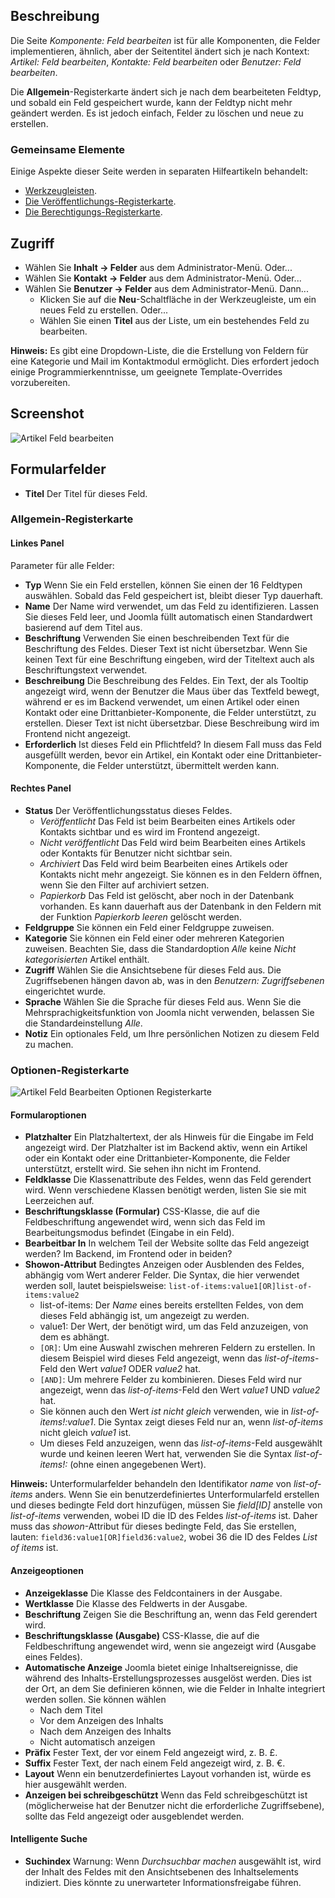 <!-- Filename: Help4.x:Fields:_Edit / Display title: Komponente: Feld bearbeiten -->

## Beschreibung

Die Seite *Komponente: Feld bearbeiten* ist für alle Komponenten, die Felder implementieren, ähnlich, aber der Seitentitel ändert sich je nach Kontext: *Artikel: Feld bearbeiten*, *Kontakte: Feld bearbeiten* oder *Benutzer: Feld bearbeiten*.

Die **Allgemein**-Registerkarte ändert sich je nach dem bearbeiteten Feldtyp, und sobald ein Feld gespeichert wurde, kann der Feldtyp nicht mehr geändert werden. Es ist jedoch einfach, Felder zu löschen und neue zu erstellen.

### Gemeinsame Elemente

Einige Aspekte dieser Seite werden in separaten Hilfeartikeln behandelt:

* [Werkzeugleisten](jdocmanual?article=help/common-elements/toolbars).
* [Die Veröffentlichungs-Registerkarte](jdocmanual?article=help/common-elements/edit-publishing).
* [Die Berechtigungs-Registerkarte](jdocmanual?article=help/common-elements/edit-permissions).

## Zugriff

* Wählen Sie **Inhalt → Felder** aus dem Administrator-Menü. Oder...
* Wählen Sie **Kontakt → Felder** aus dem Administrator-Menü. Oder...
* Wählen Sie **Benutzer → Felder** aus dem Administrator-Menü. Dann...
  * Klicken Sie auf die **Neu**-Schaltfläche in der Werkzeugleiste, um ein neues Feld zu erstellen. Oder...
  * Wählen Sie einen **Titel** aus der Liste, um ein bestehendes Feld zu bearbeiten.

**Hinweis:** Es gibt eine Dropdown-Liste, die die Erstellung von Feldern für eine Kategorie und Mail im Kontaktmodul ermöglicht. Dies erfordert jedoch einige Programmierkenntnisse, um geeignete Template-Overrides vorzubereiten.

## Screenshot

![Artikel Feld bearbeiten](../../../de/images/fields/articles-edit-field.png)

## Formularfelder

- **Titel** Der Titel für dieses Feld.

### Allgemein-Registerkarte

#### Linkes Panel

Parameter für alle Felder:

- **Typ** Wenn Sie ein Feld erstellen, können Sie einen der 16 Feldtypen auswählen. Sobald das Feld gespeichert ist, bleibt dieser Typ dauerhaft.
- **Name** Der Name wird verwendet, um das Feld zu identifizieren. Lassen Sie dieses Feld leer, und Joomla füllt automatisch einen Standardwert basierend auf dem Titel aus.
- **Beschriftung** Verwenden Sie einen beschreibenden Text für die Beschriftung des Feldes. Dieser Text ist nicht übersetzbar. Wenn Sie keinen Text für eine Beschriftung eingeben, wird der Titeltext auch als Beschriftungstext verwendet.
- **Beschreibung** Die Beschreibung des Feldes. Ein Text, der als Tooltip angezeigt wird, wenn der Benutzer die Maus über das Textfeld bewegt, während er es im Backend verwendet, um einen Artikel oder einen Kontakt oder eine Drittanbieter-Komponente, die Felder unterstützt, zu erstellen. Dieser Text ist nicht übersetzbar. Diese Beschreibung wird im Frontend nicht angezeigt.
- **Erforderlich** Ist dieses Feld ein Pflichtfeld? In diesem Fall muss das Feld ausgefüllt werden, bevor ein Artikel, ein Kontakt oder eine Drittanbieter-Komponente, die Felder unterstützt, übermittelt werden kann.

#### Rechtes Panel

- **Status** Der Veröffentlichungsstatus dieses Feldes.
  - *Veröffentlicht* Das Feld ist beim Bearbeiten eines Artikels oder Kontakts sichtbar und es wird im Frontend angezeigt.
  - *Nicht veröffentlicht* Das Feld wird beim Bearbeiten eines Artikels oder Kontakts für Benutzer nicht sichtbar sein.
  - *Archiviert* Das Feld wird beim Bearbeiten eines Artikels oder Kontakts nicht mehr angezeigt. Sie können es in den Feldern öffnen, wenn Sie den Filter auf archiviert setzen.
  - *Papierkorb* Das Feld ist gelöscht, aber noch in der Datenbank vorhanden. Es kann dauerhaft aus der Datenbank in den Feldern mit der Funktion *Papierkorb leeren* gelöscht werden.
- **Feldgruppe** Sie können ein Feld einer Feldgruppe zuweisen.
- **Kategorie** Sie können ein Feld einer oder mehreren Kategorien zuweisen. Beachten Sie, dass die Standardoption *Alle* keine *Nicht kategorisierten* Artikel enthält.
- **Zugriff** Wählen Sie die Ansichtsebene für dieses Feld aus. Die Zugriffsebenen hängen davon ab, was in den *Benutzern: Zugriffsebenen* eingerichtet wurde.
- **Sprache** Wählen Sie die Sprache für dieses Feld aus. Wenn Sie die Mehrsprachigkeitsfunktion von Joomla nicht verwenden, belassen Sie die Standardeinstellung *Alle*.
- **Notiz** Ein optionales Feld, um Ihre persönlichen Notizen zu diesem Feld zu machen.

### Optionen-Registerkarte

![Artikel Feld Bearbeiten Optionen Registerkarte](../../../de/images/fields/articles-edit-field-options-tab.png)

#### Formularoptionen

- **Platzhalter** Ein Platzhaltertext, der als Hinweis für die Eingabe im Feld angezeigt wird. Der Platzhalter ist im Backend aktiv, wenn ein Artikel oder ein Kontakt oder eine Drittanbieter-Komponente, die Felder unterstützt, erstellt wird. Sie sehen ihn nicht im Frontend.
- **Feldklasse** Die Klassenattribute des Feldes, wenn das Feld gerendert wird. Wenn verschiedene Klassen benötigt werden, listen Sie sie mit Leerzeichen auf.
- **Beschriftungsklasse (Formular)** CSS-Klasse, die auf die Feldbeschriftung angewendet wird, wenn sich das Feld im Bearbeitungsmodus befindet (Eingabe in ein Feld).
- **Bearbeitbar In** In welchem Teil der Website sollte das Feld angezeigt werden? Im Backend, im Frontend oder in beiden?
- **Showon-Attribut** Bedingtes Anzeigen oder Ausblenden des Feldes, abhängig vom Wert anderer Felder. Die Syntax, die hier verwendet werden soll, lautet beispielsweise: `list-of-items:value1[OR]list-of-items:value2`
  - list-of-items: Der *Name* eines bereits erstellten Feldes, von dem dieses Feld abhängig ist, um angezeigt zu werden.
  - value1: Der Wert, der benötigt wird, um das Feld anzuzeigen, von dem es abhängt.
  - `[OR]`: Um eine Auswahl zwischen mehreren Feldern zu erstellen. In diesem Beispiel wird dieses Feld angezeigt, wenn das *list-of-items*-Feld den Wert *value1* ODER *value2* hat.
  - `[AND]`: Um mehrere Felder zu kombinieren. Dieses Feld wird nur angezeigt, wenn das *list-of-items*-Feld den Wert *value1* UND *value2* hat.
  - Sie können auch den Wert *ist nicht gleich* verwenden, wie in *list-of-items!:value1*. Die Syntax zeigt dieses Feld nur an, wenn *list-of-items* nicht gleich *value1* ist.
  - Um dieses Feld anzuzeigen, wenn das *list-of-items*-Feld ausgewählt wurde und keinen leeren Wert hat, verwenden Sie die Syntax *list-of-items!:* (ohne einen angegebenen Wert).

**Hinweis:** Unterformularfelder behandeln den Identifikator *name* von *list-of-items* anders. Wenn Sie ein benutzerdefiniertes Unterformularfeld erstellen und dieses bedingte Feld dort hinzufügen, müssen Sie *field\[ID\]* anstelle von *list-of-items* verwenden, wobei ID die ID des Feldes *list-of-items* ist. Daher muss das *showon*-Attribut für dieses bedingte Feld, das Sie erstellen, lauten: `field36:value1[OR]field36:value2`, wobei 36 die ID des Feldes *List of items* ist.

#### Anzeigeoptionen

- **Anzeigeklasse** Die Klasse des Feldcontainers in der Ausgabe.
- **Wertklasse** Die Klasse des Feldwerts in der Ausgabe.
- **Beschriftung** Zeigen Sie die Beschriftung an, wenn das Feld gerendert wird.
- **Beschriftungsklasse (Ausgabe)** CSS-Klasse, die auf die Feldbeschriftung angewendet wird, wenn sie angezeigt wird (Ausgabe eines Feldes).
- **Automatische Anzeige** Joomla bietet einige Inhaltsereignisse, die während des Inhalts-Erstellungsprozesses ausgelöst werden. Dies ist der Ort, an dem Sie definieren können, wie die Felder in Inhalte integriert werden sollen. Sie können wählen
  - Nach dem Titel
  - Vor dem Anzeigen des Inhalts
  - Nach dem Anzeigen des Inhalts
  - Nicht automatisch anzeigen
- **Präfix** Fester Text, der vor einem Feld angezeigt wird, z. B. £.
- **Suffix** Fester Text, der nach einem Feld angezeigt wird, z. B. €.
- **Layout** Wenn ein benutzerdefiniertes Layout vorhanden ist, würde es hier ausgewählt werden.
- **Anzeigen bei schreibgeschützt** Wenn das Feld schreibgeschützt ist (möglicherweise hat der Benutzer nicht die erforderliche Zugriffsebene), sollte das Feld angezeigt oder ausgeblendet werden.

#### Intelligente Suche

- **Suchindex**  Warnung: Wenn *Durchsuchbar machen* ausgewählt ist, wird der Inhalt des Feldes mit den Ansichtsebenen des Inhaltselements indiziert. Dies könnte zu unerwarteter Informationsfreigabe führen.
